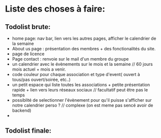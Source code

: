 # Liste des choses à faire:

## Todolist brute:
- home page: nav bar, lien vers les autres pages, afficher le calendrier de la semaine 
- About us page : présentation des membres + des fonctionalités du site.
- page de licence
- Page contact : renvoie sur le mail d'un membre du groupe 
- un calendrier avec le évènements sur le mois et la semaine // 60 jours mois actuel + mois a venir.
- code couleur pour chaque association et type d'event( ouvert à tous/pas ouvert/soirée, etc..)
- un petit espace qui liste toutes les associations + petite présentation rapide + lien vers leurs réseaux sociaux // facultatif peut être pas le temps
- possiblité de selectionner l'évènement pour qu'il puisse s'afficher sur notre calendrier perso ? // complexe (on est meme pas sencé avoir de backend)
- 

## Todolist finale: 